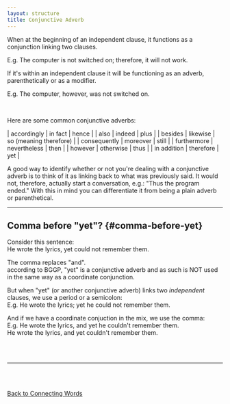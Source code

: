 ```yaml
---
layout: structure
title: Conjunctive Adverb
---
```


When at the beginning of an independent clause, it functions as a conjunction linking two clauses.  

E.g. The computer is not switched on; therefore, it will not work.   


If it's within an independent clause it will be functioning as an adverb, parenthetically or as a modifier.  

E.g. The computer, however, was not switched on.

<br/>


Here are some common conjunctive adverbs:  


| accordingly | in fact | hence |
| also | indeed | plus |
| besides | likewise | so (meaning therefore) |
| consequently | moreover | still |
| furthermore | nevertheless | then |
| however | otherwise | thus |
| in addition | therefore | yet | 


A good way to identify whether or not you're dealing with a conjunctive adverb is to think of it as linking back to what was previously said. It would not, therefore, actually start a conversation, e.g.: "Thus the program ended." With this in mind you can differentiate it from being a plain adverb or parenthetical.

 <hr>  
 
 
## Comma before "yet"? {#comma-before-yet}  

Consider this sentence:  
He wrote the lyrics, yet could not remember them.  

The comma replaces "and".  
according to BGGP, "yet" is a conjunctive adverb and as such is NOT used in the same way as a coordinate conjunction.  

But when "yet" (or another conjunctive adverb) links two *independent* clauses, we use a period or a semicolon:  
E.g. He wrote the lyrics; yet he could not remember them.  

And if we have a coordinate conjuction in the mix, we use the comma:  
E.g. He wrote the lyrics, and yet he couldn't remember them.  
He wrote the lyrics, and yet couldn't remember them.  

<br/>
<br/>

---

<br/>
<br/>

[Back to Connecting Words]({{site.baseurl}}/structures/connecting-words)
